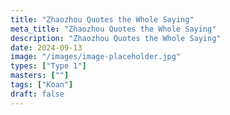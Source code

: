 ```yaml
---
title: "Zhaozhou Quotes the Whole Saying"
meta_title: "Zhaozhou Quotes the Whole Saying"
description: "Zhaozhou Quotes the Whole Saying"
date: 2024-09-13
image: "/images/image-placeholder.jpg"
types: ["Type 1"]
masters: [""]
tags: ["Koan"]
draft: false
---
```


